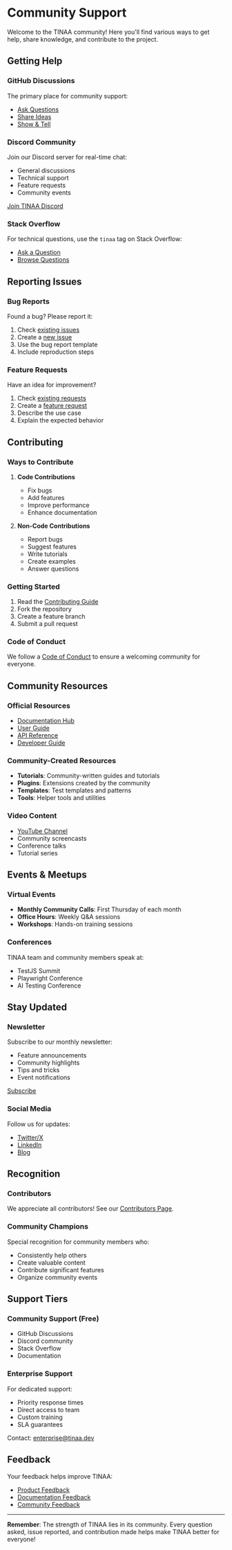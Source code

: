 # Community Support

Welcome to the TINAA community! Here you'll find various ways to get help, share knowledge, and contribute to the project.

## Getting Help

### GitHub Discussions

The primary place for community support:
- [Ask Questions](https://github.com/aj-geddes/tinaa-playwright-msp/discussions/categories/q-a)
- [Share Ideas](https://github.com/aj-geddes/tinaa-playwright-msp/discussions/categories/ideas)
- [Show & Tell](https://github.com/aj-geddes/tinaa-playwright-msp/discussions/categories/show-and-tell)

### Discord Community

Join our Discord server for real-time chat:
- General discussions
- Technical support
- Feature requests
- Community events

[Join TINAA Discord](https://discord.gg/tinaa-community)

### Stack Overflow

For technical questions, use the `tinaa` tag on Stack Overflow:
- [Ask a Question](https://stackoverflow.com/questions/ask?tags=tinaa)
- [Browse Questions](https://stackoverflow.com/questions/tagged/tinaa)

## Reporting Issues

### Bug Reports

Found a bug? Please report it:
1. Check [existing issues](https://github.com/aj-geddes/tinaa-playwright-msp/issues)
2. Create a [new issue](https://github.com/aj-geddes/tinaa-playwright-msp/issues/new)
3. Use the bug report template
4. Include reproduction steps

### Feature Requests

Have an idea for improvement?
1. Check [existing requests](https://github.com/aj-geddes/tinaa-playwright-msp/issues?q=is%3Aissue+label%3Aenhancement)
2. Create a [feature request](https://github.com/aj-geddes/tinaa-playwright-msp/issues/new?template=feature_request.md)
3. Describe the use case
4. Explain the expected behavior

## Contributing

### Ways to Contribute

1. **Code Contributions**
   - Fix bugs
   - Add features
   - Improve performance
   - Enhance documentation

2. **Non-Code Contributions**
   - Report bugs
   - Suggest features
   - Write tutorials
   - Create examples
   - Answer questions

### Getting Started

1. Read the [Contributing Guide](../DEVELOPMENT.md)
2. Fork the repository
3. Create a feature branch
4. Submit a pull request

### Code of Conduct

We follow a [Code of Conduct](https://github.com/aj-geddes/tinaa-playwright-msp/blob/main/CODE_OF_CONDUCT.md) to ensure a welcoming community for everyone.

## Community Resources

### Official Resources

- [Documentation Hub](../documentation-index.md)
- [User Guide](../USER_GUIDE.md)
- [API Reference](../API.md)
- [Developer Guide](../DEVELOPER_GUIDE.md)

### Community-Created Resources

- **Tutorials**: Community-written guides and tutorials
- **Plugins**: Extensions created by the community
- **Templates**: Test templates and patterns
- **Tools**: Helper tools and utilities

### Video Content

- [YouTube Channel](https://youtube.com/@tinaa-testing)
- Community screencasts
- Conference talks
- Tutorial series

## Events & Meetups

### Virtual Events

- **Monthly Community Calls**: First Thursday of each month
- **Office Hours**: Weekly Q&A sessions
- **Workshops**: Hands-on training sessions

### Conferences

TINAA team and community members speak at:
- TestJS Summit
- Playwright Conference
- AI Testing Conference

## Stay Updated

### Newsletter

Subscribe to our monthly newsletter:
- Feature announcements
- Community highlights
- Tips and tricks
- Event notifications

[Subscribe](https://tinaa.dev/newsletter)

### Social Media

Follow us for updates:
- [Twitter/X](https://twitter.com/tinaa_testing)
- [LinkedIn](https://linkedin.com/company/tinaa)
- [Blog](https://tinaa.dev/blog)

## Recognition

### Contributors

We appreciate all contributors! See our [Contributors Page](https://github.com/aj-geddes/tinaa-playwright-msp/graphs/contributors).

### Community Champions

Special recognition for community members who:
- Consistently help others
- Create valuable content
- Contribute significant features
- Organize community events

## Support Tiers

### Community Support (Free)

- GitHub Discussions
- Discord community
- Stack Overflow
- Documentation

### Enterprise Support

For dedicated support:
- Priority response times
- Direct access to team
- Custom training
- SLA guarantees

Contact: enterprise@tinaa.dev

## Feedback

Your feedback helps improve TINAA:
- [Product Feedback](https://tinaa.dev/feedback)
- [Documentation Feedback](https://github.com/aj-geddes/tinaa-playwright-msp/issues/new?labels=documentation)
- [Community Feedback](mailto:community@tinaa.dev)

---

**Remember**: The strength of TINAA lies in its community. Every question asked, issue reported, and contribution made helps make TINAA better for everyone!